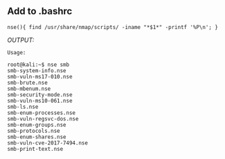 ## Add to .bashrc ##

```nse(){ find /usr/share/nmap/scripts/ -iname "*$1*" -printf '%P\n'; }```

*OUTPUT:*
```
Usage:

root@kali:~$ nse smb
smb-system-info.nse
smb-vuln-ms17-010.nse
smb-brute.nse
smb-mbenum.nse
smb-security-mode.nse
smb-vuln-ms10-061.nse
smb-ls.nse
smb-enum-processes.nse
smb-vuln-regsvc-dos.nse
smb-enum-groups.nse
smb-protocols.nse
smb-enum-shares.nse
smb-vuln-cve-2017-7494.nse
smb-print-text.nse
```

